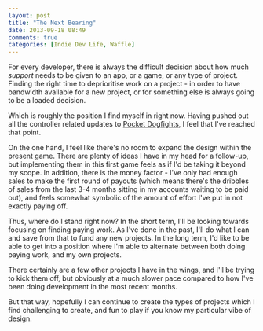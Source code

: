 ```yaml
---
layout: post
title: "The Next Bearing"
date: 2013-09-18 08:49
comments: true
categories: [Indie Dev Life, Waffle]
---
```

For every developer, there is always the difficult decision about how much *support* needs to be given to an app, or a game, or any type of project. Finding the right time to deprioritise work on a project - in order to have bandwidth available for a new project, or for something else is always going to be a loaded decision.

Which is roughly the position I find myself in right now. Having pushed out all the controller related updates to [Pocket Dogfights](http://www.pocketdogfights.com), I feel that I've reached that point.

On the one hand, I feel like there's no room to expand the design within the present game. There are plenty of ideas I have in my head for a follow-up, but implementing them in this first game feels as if I'd be taking it beyond my scope. In addition, there is the money factor - I've only had enough sales to make the first round of payouts (which means there's the dribbles of sales from the last 3-4 months sitting in my accounts waiting to be paid out), and feels somewhat symbolic of the amount of effort I've put in not exactly paying off.

Thus, where do I stand right now? In the short term, I'll be looking towards focusing on finding paying work. As I've done in the past, I'll do what I can and save from that to fund any new projects. In the long term, I'd like to be able to get into a position where I'm able to alternate between both doing paying work, and my own projects.

There certainly are a few other projects I have in the wings, and I'll be trying to kick them off, but obviously at a much slower pace compared to how I've been doing development in the most recent months.

But that way, hopefully I can continue to create the types of projects which I find challenging to create, and fun to play if you know my particular vibe of design.